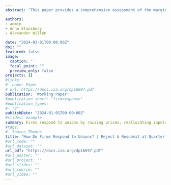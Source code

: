 ```yaml
---
abstract: "This paper provides a comprehensive assessment of the margins along which firms in Norway respond to increased union density, using legislative changes in the tax deductibility of union dues as a quasi-exogenous shock to firm-level unionization rates. Despite higher personnel costs driven by a union wage premium, the average manufacturing firm increases employment and scales up production, charges higher prices in the product market, enjoys higher nominal value added per worker, and experiences no decrease in profits. We show that this result is a direct implication of the labor- and product-market power that the average manufacturing firm possesses, in combination with a reallocation of inputs and industry revenue shares from smaller and less unionized firms to larger and more unionized firms. Larger firms are, therefore, increasing employment and output at the same time their ability to mark up prices is growing, thereby preventing negative profit effects. For the broader private sector in which firms do not hold much price- or wage-setting power, we observe the opposite result: the average firm reduces employment and profit falls. We synthesize these findings through a partial-equilibrium model of firm decision-making that incorporates union bargaining, product-market price-setting power, and labor market monopsony power."

authors:
- admin
- Anna Stansbury
- Alexander Willén

date: "2024-01-01T00:00:00Z"
doi: ""
featured: false
image:
  caption: ''
  focal_point: ""
  preview_only: false
projects: []
#links:
#- name: Paper
# url: https://docs.iza.org/dp16697.pdf
publication: 'Working Paper'
#publication_short: "firmresponse"
#publication_types:
#- "2"
publishDate: "2024-01-01T00:00:00Z"
#slides: example
summary: Firms respond to unions by raising prices, reallocating inputs from smaller to larger firms, and shifting product market power.
#tags:
#- Source Themes
title: "How Do Firms Respond to Unions? | Reject & Resubmit at Quarterly Journal of Economics"
#url_code: ""
#url_dataset: ""
url_pdf: "https://docs.iza.org/dp16697.pdf"
#url_poster: ""
#url_project: ""
#url_slides: ""
#url_source: ""
#url_video: ""
---
```

